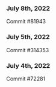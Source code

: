 ### July 8th, 2022

Commit #81943

### July 5th, 2022

Commit #314353


### July 4th, 2022

Commit #72281
